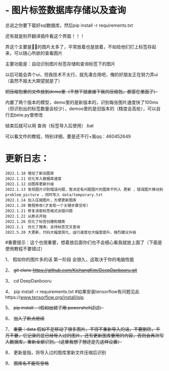 # - 图片标签数据库存储以及查询
总说之你要下载好sql数据库，然后pip install -r requirements.txt

还有就是别开翻译插件看这个界面！！！

弄这个主要是🐍🐍的图片太多了，平常放着也是放着，不如给他们打上标签存起来，可以随心所欲的查看图片

主要功能是：自动识别图片标签存储和查询标签下的图片

以后可能会弄个ui，但我技术不太行，就先凑合用吧，俺的好朋友正在努力弄ui（虽然不报太大期望就是了）

<strike>把压缩包里的文件放到demo里（不想下就直接下我的压缩包，都塞在里面了）</strike>

内置了两个版本的模型，demo里的是新版本的，识别每张图片速度快了100ms（但识别出的标签数量会较少），demoo里的是旧版本的（精度会高些），可以自行去bete.py里修改

结束后就可以用 查询（标签导入后使用）.bat

可以看文件的教程，特别详细，要是还不行+我qq：460452649

# 更新日志：
    2022.1.10 增加了新旧图库
    2022.1.11 优化写入数据库速度
    2022.1.12 旧图库更新升级
    2022.1.13 发现图片识别错误问题，暂决定有问题图片的图库不列入 更新 ，错误图片移动到 problem_picture ，同时写入 data/temporary.txt
    2022.1.14 加入压缩图片，方便更新图库
    2022.1.20 教程修改(才发现一个关键步骤没写)
    2022.1.21 修复读取标签格式出错问题
    2022.1.22 从断点开始
    2022.1.26 优化了标签创建和搜索
    2022.2.1  优化了搜索，支持标签交叉查询
    2022.5.20 大更新，代码大幅度简化，运行速度也大幅度提升，强烈建议升级

#重要提示：这个也很重要，想着放后面你们也不会细心看我就放上面了（下面是使用教程不要错过）

1、	假如你的图片多的话 第一阶段 会很久，这取决于你的电脑性能

2、	<strike>git clone https://github.com/KichangKim/DeepDanbooru.git</strike>

3、	cd DeepDanbooru

4、	pip install -r requirements.txt #如果安装tensorflow有问题见此https://www.tensorflow.org/install/pip

5、	<strike>pip install .（假如出错了用 powershell试试）</strike>

6、	<strike>加入了断点继续</strike>

7、	<strike>重要：data 假如不是移动了很多图片，不得不重新导入的话，不要删除，千万不要，它记录的是已经导入过的图片，还有更新图库要用的内容，否则会再次写入数据库，重新全部识别。（这里我想了想还是先这样设置）</strike>

8、	更新是指，将导入过的图库里新文件压缩后识别

9、	<strike>图库名不能有空格</strike>



